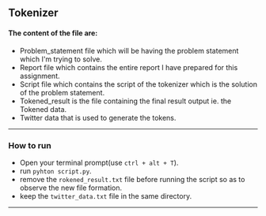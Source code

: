 ## Tokenizer ##
#### The content of the file are: ####
- Problem_statement file which will be having the problem statement which I'm trying to solve.
- Report file which contains the entire report I have prepared for this assignment.
- Script file which contains the script of the tokenizer which is the solution of the problem statement.
- Tokened_result is the file containing the final result output ie. the Tokened data.
- Twitter data that is used to generate the tokens.

-------------------------------------
### How to run ###
- Open your terminal prompt(use `ctrl + alt + T`).
- run `pyhton script.py`.
- remove the  `rokened_result.txt` file before running the script so as to observe the new file formation.
- keep the `twitter_data.txt` file in the same directory.

----------------------------------------
